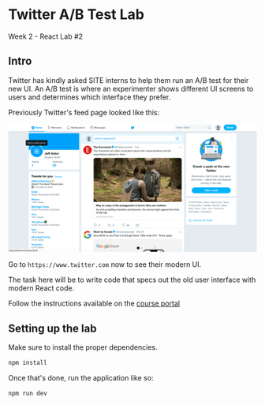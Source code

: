 # Twitter A/B Test Lab

Week 2 - React Lab #2

## Intro

Twitter has kindly asked SITE interns to help them run an A/B test for their new UI. An A/B test is where an experimenter shows different UI screens to users and determines which interface they prefer.

Previously Twitter's feed page looked like this:

![old_twitter](./src/assets/old-twitter.png)

Go to `https://www.twitter.com` now to see their modern UI.

The task here will be to write code that specs out the old user interface with modern React code.

Follow the instructions available on the [course portal](https://courses.codepath.org/courses/summer_internship_for_tech_excellence/unit/2#!lab2)

## Setting up the lab

Make sure to install the proper dependencies.

```bash
npm install
```

Once that's done, run the application like so:

```bash
npm run dev
```
